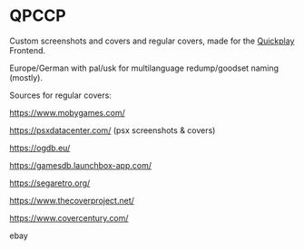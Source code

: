 # QPCCP
Custom screenshots and covers and regular covers, made for the [Quickplay](https://quickplay.sourceforge.net/) Frontend.

Europe/German with pal/usk for multilanguage redump/goodset naming (mostly).

Sources for regular covers:

https://www.mobygames.com/

https://psxdatacenter.com/ (psx screenshots & covers)

https://ogdb.eu/

https://gamesdb.launchbox-app.com/

https://segaretro.org/

https://www.thecoverproject.net/

https://www.covercentury.com/

ebay
